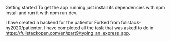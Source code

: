 Getting started
To get the app running just install its dependencies with npm install and run it with npm run dev.

I have created a backend for the patientor Forked from fullstack-hy2020/patientor. 
I have completed all the task that was asked to do in https://fullstackopen.com/en/part9/typing_an_express_app.
